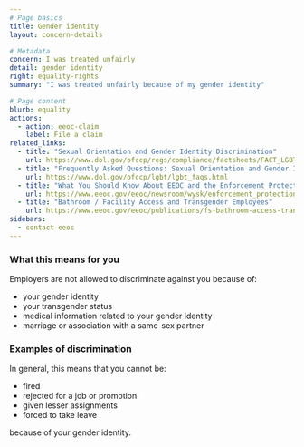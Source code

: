 ```yaml
---
# Page basics
title: Gender identity
layout: concern-details

# Metadata
concern: I was treated unfairly
detail: gender identity
right: equality-rights
summary: "I was treated unfairly because of my gender identity"

# Page content
blurb: equality
actions:
  - action: eeoc-claim
    label: File a claim
related_links:
  - title: "Sexual Orientation and Gender Identity Discrimination"
    url: https://www.dol.gov/ofccp/regs/compliance/factsheets/FACT_LGBT-Sept16_ENGESQA508c.pdf
  - title: "Frequently Asked Questions: Sexual Orientation and Gender Identity"
    url: https://www.dol.gov/ofccp/lgbt/lgbt_faqs.html
  - title: "What You Should Know About EEOC and the Enforcement Protections for LGBT Workers"
    url: https://www.eeoc.gov/eeoc/newsroom/wysk/enforcement_protections_lgbt_workers.cfm
  - title: "Bathroom / Facility Access and Transgender Employees"
    url: https://www.eeoc.gov/eeoc/publications/fs-bathroom-access-transgender.cfm
sidebars:
  - contact-eeoc
---
```


### What this means for you

Employers are not allowed to discriminate against you because of:

- your gender identity
- your transgender status
- medical information related to your gender identity
- marriage or association with a same-sex partner

### Examples of discrimination

In general, this means that you cannot be:

- fired
- rejected for a job or promotion
- given lesser assignments
- forced to take leave

because of your gender identity.
